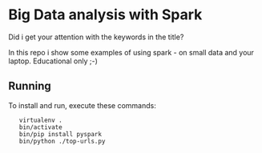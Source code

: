 # Big Data analysis with Spark

Did i get your attention with the keywords in the title? 

In this repo i show some examples of using spark - on small data and your laptop. Educational only ;-)

## Running

To install and run, execute these commands:

```
   virtualenv .
   bin/activate
   bin/pip install pyspark
   bin/python ./top-urls.py
```
